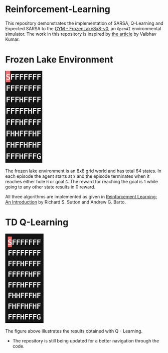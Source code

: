 # Reinforcement-Learning
 This repository demonstrates the implementation of SARSA, Q-Learning and Expected SARSA to the [GYM - FrozenLake8x8-v0](https://gym.openai.com/envs/FrozenLake8x8-v0/), an ```OpenAI``` environmental simulator. The work in this repository is inspired by [the article](https://towardsdatascience.com/reinforcement-learning-temporal-difference-sarsa-q-learning-expected-sarsa-on-python-9fecfda7467e) by Vaibhav Kumar.

# Frozen Lake Environment 
![](assets/FrozenLake.png)

The frozen lake environment is an 8x8 grid world and has total 64 states. In each episode the agent starts at ```S``` and the episode terminates when it reaches either hole ```H``` or goal ```G```. The reward for reaching the goal is 1 while going to any other state results in 0 reward.

All three algorithms are implemented as given in [Reinforcement Learning: An Introduction](https://web.stanford.edu/class/psych209/Readings/SuttonBartoIPRLBook2ndEd.pdf) by Richard S. Sutton and Andrew G. Barto.

# TD Q-Learning 
![](assets/FrozenLake.gif)

The figure above illustrates the results obtained with Q - Learning.
* The repository is still being updated for a better navigation through the code.
